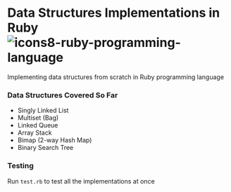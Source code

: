 # Data Structures Implementations in Ruby ![icons8-ruby-programming-language](https://user-images.githubusercontent.com/83048295/159117299-4bf953da-5602-4720-abdd-afc427e2066e.svg)

Implementing data structures from scratch in Ruby programming language 

### Data Structures Covered So Far
* Singly Linked List
* Multiset (Bag)
* Linked Queue
* Array Stack
* Bimap (2-way Hash Map)
* Binary Search Tree

### Testing
Run `test.rb` to test all the implementations at once

